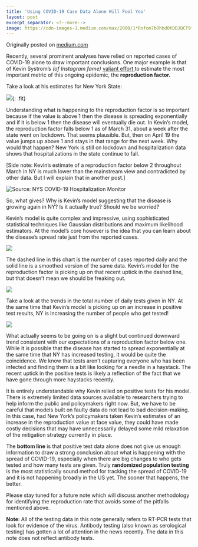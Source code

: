 ```yaml
---
title: 'Using COVID-19 Case Data Alone Will Fool You'
layout: post
excerpt_separator: <!--more-->
image: https://cdn-images-1.medium.com/max/2000/1*Rnfom7bOhbdOtDDJQCT9fA.png
---
```

Originally posted on <a href='https://medium.com/@donnellymjd/covid-19-how-to-understand-nycs-numbers-in-real-time-ff9faa86cbf3'>medium.com</a>

Recently, several prominent analyses have relied on reported cases of COVID-19 alone to draw important conclusions. One major example is that of Kevin Systrom’s *(of Instagram fame)* [valiant effort ](http://rt.live)to estimate the most important metric of this ongoing epidemic, the **reproduction factor.**
<!--more-->
Take a look at his estimates for New York State:

![](https://cdn-images-1.medium.com/max/2000/0*KVcC-zQxgLtA-9Tw){: .fit}

Understanding what is happening to the reproduction factor is so important because if the value is above 1 then the disease is spreading exponentially and if it is below 1 then the disease will eventually die out. In Kevin’s model, the reproduction factor falls below 1 as of March 31, about a week after the state went on lockdown. That seems plausible. But, then on April 19 the value jumps up above 1 and stays in that range for the next week. Why would that happen? New York is still on lockdown and hospitalization data shows that hospitalizations in the state continue to fall.

[Side note: Kevin’s estimate of a reproduction factor below 2 throughout March in NY is much lower than the mainstream view and contradicted by other data. But I will explain that in another post.]

![Source: [NYS COVID-19 Hospitalization Monitor](https://docs.google.com/spreadsheets/d/1yidLf5CUEsdFpaYSF5is_KSJ5M5Okm4p3c7eduBkM8s/edit?usp=sharing)](https://cdn-images-1.medium.com/max/2000/0*ZL6JYvj81p-G8H13)

So, what gives? Why is Kevin’s model suggesting that the disease is growing again in NY? Is it actually true? Should we be worried?

Kevin’s model is quite complex and impressive, using sophisticated statistical techniques like Gaussian distributions and maximum likelihood estimators. At the model’s core however is the idea that you can learn about the disease’s spread rate just from the reported cases.

![](https://cdn-images-1.medium.com/max/2000/0*11slaLm3ktGTGtTX)

The dashed line in this chart is the number of cases reported daily and the solid line is a smoothed version of the same data. Kevin’s model for the reproduction factor is picking up on that recent uptick in the dashed line, but that doesn’t mean we should be freaking out.

![](https://cdn-images-1.medium.com/max/2000/1*Rnfom7bOhbdOtDDJQCT9fA.png)

Take a look at the trends in the total number of daily tests given in NY. At the same time that Kevin’s model is picking up on an increase in positive test results, NY is increasing the number of people who get tested!

![](https://cdn-images-1.medium.com/max/2000/0*SjrYiz0p0q4rQANB)

What actually seems to be going on is a slight but continued downward trend consistent with our expectations of a reproduction factor below one. While it is possible that the disease has started to spread exponentially at the same time that NY has increased testing, it would be quite the coincidence. We know that tests aren’t capturing everyone who has been infected and finding them is a bit like looking for a needle in a haystack. The recent uptick in the positive tests is likely a reflection of the fact that we have gone through more haystacks recently.

It is entirely understandable why Kevin relied on positive tests for his model. There is extremely limited data sources available to researchers trying to help inform the public and policymakers right now. But, we have to be careful that models built on faulty data do not lead to bad decision-making. In this case, had New York’s policymakers taken Kevin’s estimates of an increase in the reproduction value at face value, they could have made costly decisions that may have unnecessarily delayed some mild relaxation of the mitigation strategy currently in place.

The **bottom line** is that positive test data alone does not give us enough information to draw a strong conclusion about what is happening with the spread of COVID-19, especially when there are big changes to who gets tested and how many tests are given. Truly **randomized population testing** is the most statistically sound method for tracking the spread of COVID-19 and it is not happening broadly in the US yet. The sooner that happens, the better.

Please stay tuned for a future note which will discuss another methodology for identifying the reproduction rate that avoids some of the pitfalls mentioned above.

**Note**: All of the testing data in this note generally refers to RT-PCR tests that look for evidence of the virus. Antibody testing (also known as serological testing) has gotten a lot of attention in the news recently. The data in this note does not reflect antibody tests.
